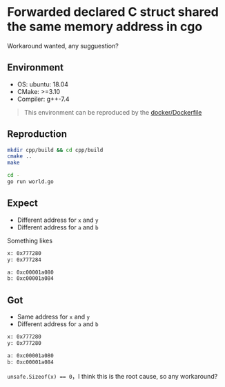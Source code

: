 # Forwarded declared C struct shared the same memory address in cgo

Workaround wanted, any sugguestion?

## Environment
- OS: ubuntu: 18.04
- CMake: >=3.10
- Compiler: g++-7.4

> This environment can be reproduced by the [docker/Dockerfile](docker/Dockerfile)

## Reproduction

```bash
mkdir cpp/build && cd cpp/build
cmake ..
make 

cd - 
go run world.go
```

## Expect 

- Different address for `x` and `y`
- Different address for `a` and `b`

Something likes

```bash
x: 0x777280
y: 0x777284

a: 0xc00001a080
b: 0xc00001a084
```

## Got

- Same address for `x` and `y`
- Different address for `a` and `b`

```bash
x: 0x777280
y: 0x777280

a: 0xc00001a080
b: 0xc00001a084
```

`unsafe.Sizeof(x) == 0`，I think this is the root cause, so any workaround?